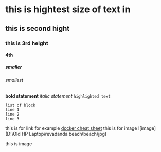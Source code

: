 # this is hightest size of text in 
## this is second hight
### this is 3rd height 
#### 4th 
##### smaller
###### smallest

**bold statement**
_italic statement_
`highlighted text`

```
list of block
line 1
line 2
line 3
```

this is for link for example [docker cheat sheet](https://www.docker.com/wp-content/uploads/2022/03/docker-cheat-sheet.pdf)
this is for image ![image](D:\Old HP Laptop\revadanda beach\beach/jpg)

this is image 
<imag src=beach.jpg>
 
